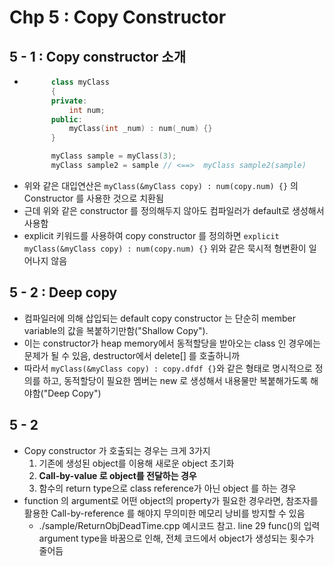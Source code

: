 # Chp 5 : Copy Constructor

## 5 - 1 : Copy constructor 소개
- ``` c++
        class myClass
        {
        private:
            int num;
        public:
            myClass(int _num) : num(_num) {}
        }

        myClass sample = myClass(3);
        myClass sample2 = sample // <==>  myClass sample2(sample)
  ```         
- 위와 같은 대입연산은 `myClass(&myClass copy) : num(copy.num) {}` 의 Constructor 를 사용한 것으로 치환됨
- 근데 위와 같은 constructor 를 정의해두지 않아도 컴파일러가 default로 생성해서 사용함
- explicit 키워드를 사용하여 copy constructor 를 정의하면 `explicit myClass(&myClass copy) : num(copy.num) {}` 위와 같은 묵시적 형변환이 일어나지 않음

## 5 - 2 : Deep copy
- 컴파일러에 의해 삽입되는 default copy constructor 는 단순히 member variable의 값을 복붙하기만함("Shallow Copy").
- 이는 constructor가 heap memory에서 동적할당을 받아오는 class 인 경우에는 문제가 될 수 있음, destructor에서 delete[] 를 호출하니까
- 따라서 `myClass(&myClass copy) : copy.dfdf {}`와 같은 형태로 명시적으로 정의를 하고, 동적할당이 필요한 멤버는 new 로 생성해서 내용물만 복붙해가도록 해야함("Deep Copy") 

## 5 - 2
- Copy constructor 가 호출되는 경우는 크게 3가지
    1. 기존에 생성된 object를 이용해 새로운 object 초기화
    2. **Call-by-value 로 object를 전달하는 경우**
    3. 함수의 return type으로 class reference가 아닌 object 를 하는 경우
- function 의 argument로 어떤 object의 property가 필요한 경우라면, 참조자를 활용한 Call-by-reference 를 해야지 무의미한 메모리 낭비를 방지할 수 있음
    - ./sample/ReturnObjDeadTime.cpp 예시코드 참고. line 29 func()의 입력 argument type을 바꿈으로 인해, 전체 코드에서 object가 생성되는 횟수가 줄어듬


